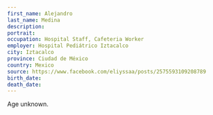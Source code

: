 ```yaml
---
first_name: Alejandro
last_name: Medina
description: 
portrait: 
occupation: Hospital Staff, Cafeteria Worker
employer: Hospital Pediátrico Iztacalco
city: Iztacalco
province: Ciudad de México
country: Mexico
source: https://www.facebook.com/eliyssaa/posts/2575593109208789
birth_date: 
death_date: 
---
```


Age unknown.